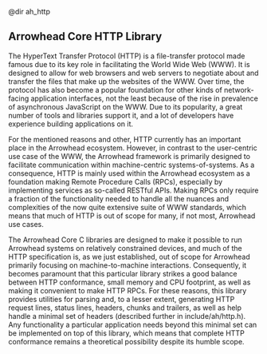 @dir ah_http

## Arrowhead Core HTTP Library

The HyperText Transfer Protocol (HTTP) is a file-transfer protocol made famous
due to its key role in facilitating the World Wide Web (WWW). It is designed to
allow for web browsers and web servers to negotiate about and transfer the files
that make up the websites of the WWW. Over time, the protocol has also become a
popular foundation for other kinds of network-facing application interfaces, not
the least because of the rise in prevalence of asynchronous JavaScript on the
WWW. Due to its popularity, a great number of tools and libraries support it,
and a lot of developers have experience building applications on it.

For the mentioned reasons and other, HTTP currently has an important place in
the Arrowhead ecosystem. However, in contrast to the user-centric use case of
the WWW, the Arrowhead framework is primarily designed to facilitate
communication within machine-centric systems-of-systems. As a consequence, HTTP
is mainly used within the Arrowhead ecosystem as a foundation making Remote
Procedure Calls (RPCs), especially by implementing services as so-called RESTful
APIs. Making RPCs only require a fraction of the functionality needed to handle
all the nuances and complexities of the now quite extensive suite of WWW
standards, which means that much of HTTP is out of scope for many, if not most,
Arrowhead use cases.

The Arrowhead Core C libraries are designed to make it possible to run Arrowhead
systems on relatively constrained devices, and much of the HTTP specification
is, as we just established, out of scope for Arrowhead primarily focusing on
machine-to-machine interactions. Consequently, it becomes paramount that this
particular library strikes a good balance between HTTP conformance, small memory
and CPU footprint, as well as making it convenient to make HTTP RPCs. For these
reasons, this library provides utilities for parsing and, to a lesser extent,
generating HTTP request lines, status lines, headers, chunks and trailers, as
well as help handle a minimal set of headers (described further in
include/ah/http.h). Any functionality a particular application needs beyond this
minimal set can be implemented on top of this library, which means that complete
HTTP conformance remains a theoretical possibility despite its humble scope.
